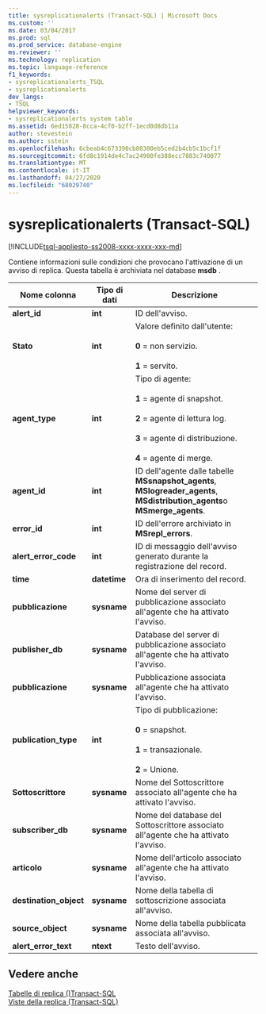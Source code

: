 ```yaml
---
title: sysreplicationalerts (Transact-SQL) | Microsoft Docs
ms.custom: ''
ms.date: 03/04/2017
ms.prod: sql
ms.prod_service: database-engine
ms.reviewer: ''
ms.technology: replication
ms.topic: language-reference
f1_keywords:
- sysreplicationalerts_TSQL
- sysreplicationalerts
dev_langs:
- TSQL
helpviewer_keywords:
- sysreplicationalerts system table
ms.assetid: 6ed15828-8cca-4cf0-b2ff-1ecd0d8db11a
author: stevestein
ms.author: sstein
ms.openlocfilehash: 6cbeab4c673390cb80300eb5ced2b4cb5c1bcf1f
ms.sourcegitcommit: 6fd8c1914de4c7ac24900fe388ecc7883c740077
ms.translationtype: MT
ms.contentlocale: it-IT
ms.lasthandoff: 04/27/2020
ms.locfileid: "68029740"
---
```

# <a name="sysreplicationalerts-transact-sql"></a>sysreplicationalerts (Transact-SQL)
[!INCLUDE[tsql-appliesto-ss2008-xxxx-xxxx-xxx-md](../../includes/tsql-appliesto-ss2008-xxxx-xxxx-xxx-md.md)]

  Contiene informazioni sulle condizioni che provocano l'attivazione di un avviso di replica. Questa tabella è archiviata nel database **msdb** .  
  
|Nome colonna|Tipo di dati|Descrizione|  
|-----------------|---------------|-----------------|  
|**alert_id**|**int**|ID dell'avviso.|  
|**Stato**|**int**|Valore definito dall'utente:<br /><br /> **0** = non servizio.<br /><br /> **1** = servito.|  
|**agent_type**|**int**|Tipo di agente:<br /><br /> **1** = agente di snapshot.<br /><br /> **2** = agente di lettura log.<br /><br /> **3** = agente di distribuzione.<br /><br /> **4** = agente di merge.|  
|**agent_id**|**int**|ID dell'agente dalle tabelle **MSsnapshot_agents**, **MSlogreader_agents**, **MSdistribution_agents**o **MSmerge_agents**.|  
|**error_id**|**int**|ID dell'errore archiviato in **MSrepl_errors**.|  
|**alert_error_code**|**int**|ID di messaggio dell'avviso generato durante la registrazione del record.|  
|**time**|**datetime**|Ora di inserimento del record.|  
|**pubblicazione**|**sysname**|Nome del server di pubblicazione associato all'agente che ha attivato l'avviso.|  
|**publisher_db**|**sysname**|Database del server di pubblicazione associato all'agente che ha attivato l'avviso.|  
|**pubblicazione**|**sysname**|Pubblicazione associata all'agente che ha attivato l'avviso.|  
|**publication_type**|**int**|Tipo di pubblicazione:<br /><br /> **0** = snapshot.<br /><br /> **1** = transazionale.<br /><br /> **2** = Unione.|  
|**Sottoscrittore**|**sysname**|Nome del Sottoscrittore associato all'agente che ha attivato l'avviso.|  
|**subscriber_db**|**sysname**|Nome del database del Sottoscrittore associato all'agente che ha attivato l'avviso.|  
|**articolo**|**sysname**|Nome dell'articolo associato all'agente che ha attivato l'avviso.|  
|**destination_object**|**sysname**|Nome della tabella di sottoscrizione associata all'avviso.|  
|**source_object**|**sysname**|Nome della tabella pubblicata associata all'avviso.|  
|**alert_error_text**|**ntext**|Testo dell'avviso.|  
  
## <a name="see-also"></a>Vedere anche  
 [Tabelle di replica &#40;&#41;Transact-SQL](../../relational-databases/system-tables/replication-tables-transact-sql.md)   
 [Viste della replica &#40;Transact-SQL&#41;](../../relational-databases/system-views/replication-views-transact-sql.md)  
  
  
